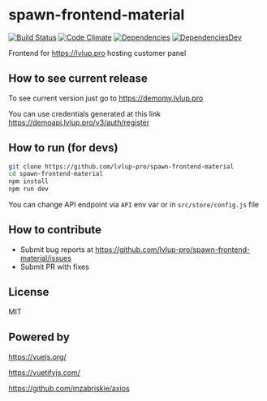 # spawn-frontend-material

[![Build Status](https://travis-ci.org/lvlup-pro/spawn-frontend-material.svg?branch=master)](https://travis-ci.org/lvlup-pro/spawn-frontend-material)
[![Code Climate](https://codeclimate.com/github/lvlup-pro/spawn-frontend-material/badges/gpa.svg)](https://codeclimate.com/github/lvlup-pro/spawn-frontend-material)
[![Dependencies](https://david-dm.org/lvlup-pro/spawn-frontend-material/status.svg)](https://david-dm.org/lvlup-pro/spawn-frontend-material)
[![DependenciesDev](https://david-dm.org/lvlup-pro/spawn-frontend-material/dev-status.svg)](https://david-dm.org/lvlup-pro/spawn-frontend-material?type=dev)

Frontend for https://lvlup.pro hosting customer panel

## How to see current release
 
To see current version just go to https://demomy.lvlup.pro

You can use credentials generated at this link https://demoapi.lvlup.pro/v3/auth/register

## How to run (for devs)

``` bash
git clone https://github.com/lvlup-pro/spawn-frontend-material
cd spawn-frontend-material
npm install
npm run dev
```
You can change API endpoint via `API` env var or in `src/store/config.js` file

## How to contribute

- Submit bug reports at https://github.com/lvlup-pro/spawn-frontend-material/issues
- Submit PR with fixes 

## License

MIT

## Powered by

https://vuejs.org/

https://vuetifyjs.com/

https://github.com/mzabriskie/axios